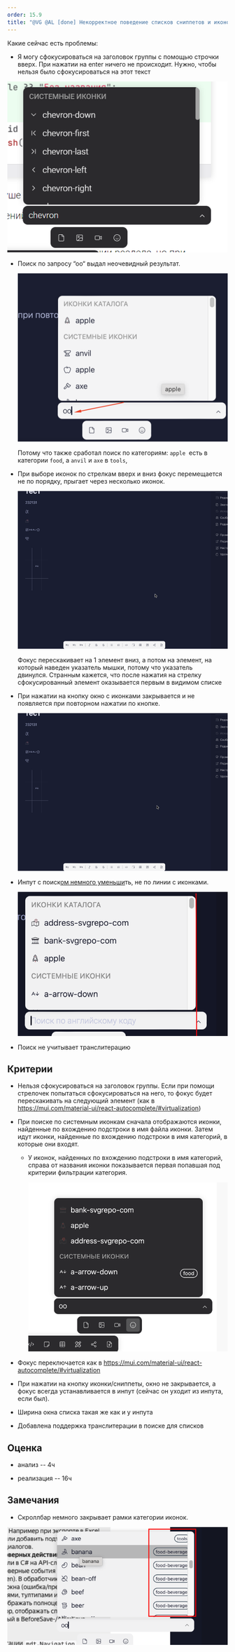 ```yaml
---
order: 15.9
title: "@VG @AL [done] Некорректное поведение списков сниппетов и иконок"
---
```


Какие сейчас есть проблемы:

-  Я могу сфокусироваться на заголовок группы с помощью строчки вверх. При нажатии на enter ничего не происходит. Нужно, чтобы нельзя было сфокусироваться на этот текст

![](./vg-ep-a-poisk-v-okne-vybora-ikonki-3.png)

-  Поиск по запросу “оо“ выдал неочевидный результат.

   ![](./vg-ep-a-poisk-v-okne-vybora-ikonki-5.png)

   Потому что также сработал поиск по категориям: `apple`  есть в категории `food`, а `anvil` и `axe` в `tools`,

-  При выборе иконок по стрелкам вверх и вниз фокус перемещается не по порядку, прыгает через несколько иконок.

   ![](./vg-ep-a-poisk-v-okne-vybora-ikonki.gif)

   Фокус перескакивает на 1 элемент вниз, а потом на элемент, на который наведен указатель мышки, потому что указатель двинулся. Странным кажется, что после нажатия на стрелку сфокусированный элемент оказывается первым в видимом списке

-  При нажатии на кнопку окно с иконками закрывается и не появляется при повторном нажатии по кнопке.

   ![](./vg-ep-a-poisk-v-okne-vybora-ikonki-2.gif)

-  Инпут с поиск[ом немного уменьши]()ть, не по линии с иконками.

   ![](./vg-ep-a-poisk-v-okne-vybora-ikonki-4.png)

-  Поиск не учитывает транслитерацию

## Критерии

-  Нельзя сфокусироваться на заголовок группы. Если при помощи стрелочек попытаться сфокусироваться на него, то фокус будет перескакивать на следующий элемент (как в <https://mui.com/material-ui/react-autocomplete/#virtualization>)

-  При поиске по системным иконкам сначала отображаются иконки, найденные по вхождению подстроки в имя файла иконки. Затем идут иконки, найденные по вхождению подстроки в имя категорий, в которые они входят.

   -  У иконок, найденных по вхождению подстроки в имя категорий, справа от названия иконки показывается первая попавшая под критерии фильтрации категория.

      ![](./nekorr.png)

-  Фокус переключается как в <https://mui.com/material-ui/react-autocomplete/#virtualization>

-  При нажатии на кнопку иконки/сниппеты, окно не закрывается, а фокус всегда устанавливается в инпут (сейчас он уходит из инпута, если был).

-  Ширина окна списка такая же как и у инпута

-  Добавлена поддержка транслитерации в поиске для списков

## Оценка

-  анализ -- 4ч

-  реализация -- 16ч

## Замечания

-  Скроллбар немного закрывает рамки категории иконок.

![](./nekorr-3.png)
